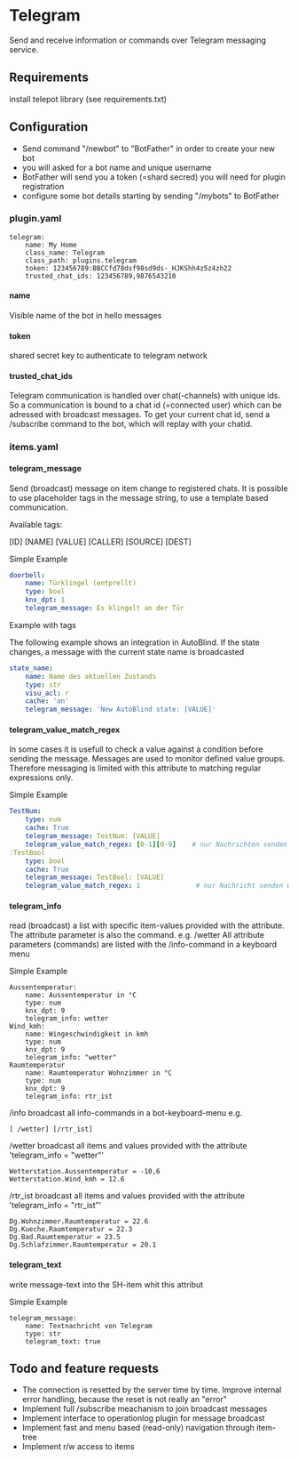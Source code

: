 # Telegram

Send and receive information or commands over Telegram messaging service.  

## Requirements

install telepot library (see requirements.txt)

## Configuration

* Send command "/newbot" to "BotFather" in order to create your new bot
* you will asked for a bot name and unique username 
* BotFather will send you a token (=shard secred) you will need for plugin registration
* configure some bot details starting by sending "/mybots" to BotFather

### plugin.yaml

```
telegram:
    name: My Home
    class_name: Telegram
    class_path: plugins.telegram
    token: 123456789:BBCCfd78dsf98sd9ds-_HJKShh4z5z4zh22
    trusted_chat_ids: 123456789,9876543210
```

#### name

Visible name of the bot in hello messages

#### token

shared secret key to authenticate to telegram network

#### trusted_chat_ids

Telegram communication is handled over chat(-channels) with unique ids. So a communication is bound to a chat id (=connected user) which can be adressed with broadcast messages. To get your current chat id, send a /subscribe command to the bot, which will replay with your chatid.  

### items.yaml

#### telegram_message 

Send (broadcast) message on item change to registered chats. 
It is possible to use placeholder tags in the message string, to use a template based communication.

Available tags:

[ID]
[NAME]
[VALUE]
[CALLER]
[SOURCE]
[DEST]

Simple Example

```yaml
doorbell:
    name: Türklingel (entprellt)
    type: bool
    knx_dpt: 1
    telegram_message: Es klingelt an der Tür
```
	
Example with tags

The following example shows an integration in AutoBlind.
If the state changes, a message with the current state name is broadcasted 

```yaml
state_name:
    name: Name des aktuellen Zustands
    type: str
    visu_acl: r
    cache: 'on'
    telegram_message: 'New AutoBlind state: [VALUE]'
```

#### telegram_value_match_regex

In some cases it is usefull to check a value against a condition before sending the message. Messages are used to monitor defined value groups. Therefore messaging is limited with this attribute to matching regular expressions only.

Simple Example

```yaml
TestNum:
    type: num
    cache: True
    telegram_message: TestNum: [VALUE]
    telegram_value_match_regex: [0-1][0-9]    # nur Nachrichten senden wenn Zahlen von 0 - 19
:TestBool
    type: bool
    cache: True
    telegram_message: TestBool: [VALUE]
    telegram_value_match_regex: 1              # nur Nachricht senden wenn 1 (True)
```

#### telegram_info

read (broadcast) a list with specific item-values provided with the attribute.
The attribute parameter is also the command. 
e.g. /wetter
All attribute parameters (commands) are listed with the /info-command in a keyboard menu

Simple Example

```
Aussentemperatur:
    name: Aussentemperatur in °C
    type: num
    knx_dpt: 9
    telegram_info: wetter
Wind_kmh:
    name: Wingeschwindigkeit in kmh
    type: num
    knx_dpt: 9
    telegram_info: "wetter"
Raumtemperatur
    name: Raumtemperatur Wohnzimmer in °C
    type: num
    knx_dpt: 9
    telegram_info: rtr_ist

```
/info broadcast all info-commands in a bot-keyboard-menu e.g.
    
    [ /wetter] [/rtr_ist]

/wetter broadcast all items and values provided with the attribute 'telegram_info = "wetter"'

    Wetterstation.Aussentemperatur = -10,6
    Wetterstation.Wind_kmh = 12.6

/rtr_ist broadcast all items and values provided with the attribute 'telegram_info = "rtr_ist"'

    Dg.Wohnzimmer.Raumtemperatur = 22.6
    Dg.Kueche.Raumtemperatur = 22.3
    Dg.Bad.Raumtemperatur = 23.5
    Dg.Schlafzimmer.Raumtemperatur = 20.1

#### telegram_text

write message-text into the SH-item whit this attribut

Simple Example

```
telegram_message:
    name: Textnachricht von Telegram
    type: str
    telegram_text: true
```

## Todo and feature requests

* The connection is resetted by the server time by time. Improve internal error handling, because the reset is not really an "error"
* Implement full /subscribe meachanism to join broadcast messages
* Implement interface to operationlog plugin for message broadcast
* Implement fast and menu based (read-only) navigation through item-tree
* Implement r/w access to items

